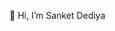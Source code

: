 👋 Hi, I’m Sanket Dediya

<!---
sdediya/sdediya is a ✨ special ✨ repository because its `README.md` (this file) appears on your GitHub profile.
You can click the Preview link to take a look at your changes.
--->
